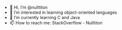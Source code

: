 - 👋 Hi, I’m @nulltiton
- 👀 I’m interested in learning object-oriented languages
- 🌱 I’m currently learning C and Java
- 📫 How to reach me:
StackOverflow - Nulltiton

<!---
nulltiton/nulltiton is a ✨ special ✨ repository because its `README.md` (this file) appears on your GitHub profile.
You can click the Preview link to take a look at your changes.
--->
